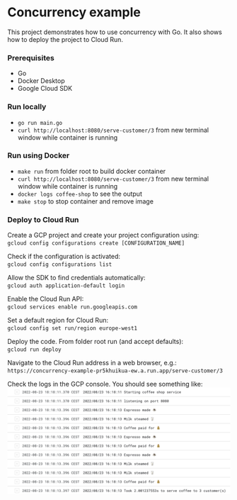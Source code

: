# Concurrency example
This project demonstrates how to use concurrency with Go. It also shows how to deploy the project to Cloud Run.

### Prerequisites
* Go
* Docker Desktop
* Google Cloud SDK

### Run locally
* `go run main.go`  
* `curl http://localhost:8080/serve-customer/3` from new terminal window while container is running   

### Run using Docker
* `make run` from folder root to build docker container 
* `curl http://localhost:8080/serve-customer/3` from new terminal window while container is running 
* `docker logs coffee-shop` to see the output
* `make stop` to stop container and remove image  

### Deploy to Cloud Run
Create a GCP project and create your project configuration using:  
`gcloud config configurations create [CONFIGURATION_NAME]`

Check if the configuration is activated:  
`gcloud config configurations list`

Allow the SDK to find credentials automatically:  
`gcloud auth application-default login`

Enable the Cloud Run API:  
`gcloud services enable run.googleapis.com`

Set a default region for Cloud Run:  
`gcloud config set run/region europe-west1`  

Deploy the code. From folder root run (and accept defaults):  
`gcloud run deploy`

Navigate to the Cloud Run address in a web browser, e.g.:  
`https://concurrency-example-pr5khuikua-ew.a.run.app/serve-customer/3`

Check the logs in the GCP console. You should see something like:  
![Alt text](cloud-run-logs.png?raw=true "GCP Logs")
